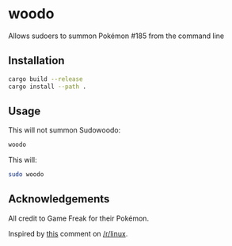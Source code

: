 # woodo

Allows sudoers to summon Pokémon #185 from the command line

## Installation

```bash
cargo build --release
cargo install --path .
```

## Usage

This will not summon Sudowoodo:

```bash
woodo
```

This will:

```bash
sudo woodo
```

## Acknowledgements

All credit to Game Freak for their Pokémon.

Inspired by [this](http://www.reddit.com/r/linux/comments/1yy1c4/sudo_woodo/) comment on [/r/linux](http://www.reddit.com/r/linux).
